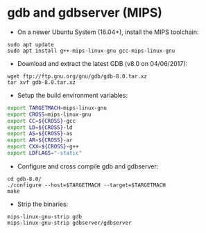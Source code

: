 gdb and gdbserver (MIPS)
=========================

* On a newer Ubuntu System (16.04+), install the MIPS toolchain:

```
sudo apt update
sudo apt install g++-mips-linux-gnu gcc-mips-linux-gnu
```

* Download and extract the latest GDB (v8.0 on 04/06/2017):

```
wget ftp://ftp.gnu.org/gnu/gdb/gdb-8.0.tar.xz
tar xvf gdb-8.0.tar.xz
```

* Setup the build environment variables:

```bash
export TARGETMACH=mips-linux-gnu
export CROSS=mips-linux-gnu
export CC=${CROSS}-gcc
export LD=${CROSS}-ld
export AS=${CROSS}-as
export AR=${CROSS}-ar
export CXX=${CROSS}-g++
export LDFLAGS="-static"
```

* Configure and cross compile gdb and gdbserver:

```
cd gdb-8.0/
./configure --host=$TARGETMACH --target=$TARGETMACH
make
```

* Strip the binaries:

```
mips-linux-gnu-strip gdb
mips-linux-gnu-strip gdbserver/gdbserver
```

